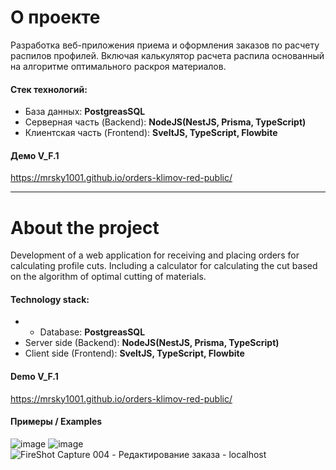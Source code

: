 # О проекте
Разработка веб-приложения приема и оформления заказов по расчету распилов профилей.
Включая калькулятор расчета распила основанный на алгоритме оптимального раскроя материалов.

#### Стек технологий:
* База данных: **PostgreasSQL**
* Серверная часть (Backend): **NodeJS(NestJS, Prisma, TypeScript)**
* Клиентская часть (Frontend): **SveltJS, TypeScript, Flowbite**

####  Демо V_F.1
https://mrsky1001.github.io/orders-klimov-red-public/

-------
# About the project
Development of a web application for receiving and placing orders for calculating profile cuts.
Including a calculator for calculating the cut based on the algorithm of optimal cutting of materials.

#### Technology stack:
* * Database: **PostgreasSQL**
* Server side (Backend): **NodeJS(NestJS, Prisma, TypeScript)**
* Client side (Frontend): **SveltJS, TypeScript, Flowbite**

#### Demo V_F.1
https://mrsky1001.github.io/orders-klimov-red-public/
#### Примеры / Examples
![image](https://github.com/mrsky1001/orders-klimov-red-public/assets/14128175/316509e5-f4c2-4478-aa1a-42a8d7151409)
![image](https://github.com/mrsky1001/orders-klimov-red-public/assets/14128175/2b53d545-06ea-4297-b1a3-0ae511263689)
![FireShot Capture 004 - Редактирование заказа - localhost](https://github.com/mrsky1001/orders-klimov-red-public/assets/14128175/054ac104-d079-40a7-9dff-e87c432d27af)
